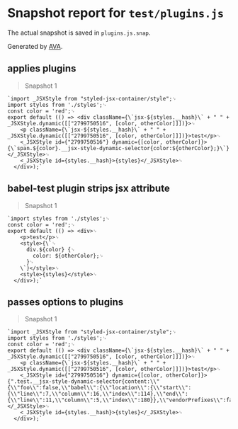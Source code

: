 # Snapshot report for `test/plugins.js`

The actual snapshot is saved in `plugins.js.snap`.

Generated by [AVA](https://avajs.dev).

## applies plugins

> Snapshot 1

    `import _JSXStyle from "styled-jsx-container/style";␊
    import styles from './styles';␊
    const color = 'red';␊
    export default (() => <div className={\`jsx-${styles.__hash}\` + " " + _JSXStyle.dynamic([["2799750516", [color, otherColor]]])}>␊
        <p className={\`jsx-${styles.__hash}\` + " " + _JSXStyle.dynamic([["2799750516", [color, otherColor]]])}>test</p>␊
        <_JSXStyle id={"2799750516"} dynamic={[color, otherColor]}>{\`span.${color}.__jsx-style-dynamic-selector{color:${otherColor};}\`}</_JSXStyle>␊
        <_JSXStyle id={styles.__hash}>{styles}</_JSXStyle>␊
      </div>);`

## babel-test plugin strips jsx attribute

> Snapshot 1

    `import styles from './styles';␊
    const color = 'red';␊
    export default (() => <div>␊
        <p>test</p>␊
        <style>{\`␊
          div.${color} {␊
            color: ${otherColor};␊
          }␊
        \`}</style>␊
        <style>{styles}</style>␊
      </div>);`

## passes options to plugins

> Snapshot 1

    `import _JSXStyle from "styled-jsx-container/style";␊
    import styles from './styles';␊
    const color = 'red';␊
    export default (() => <div className={\`jsx-${styles.__hash}\` + " " + _JSXStyle.dynamic([["2799750516", [color, otherColor]]])}>␊
        <p className={\`jsx-${styles.__hash}\` + " " + _JSXStyle.dynamic([["2799750516", [color, otherColor]]])}>test</p>␊
        <_JSXStyle id={"2799750516"} dynamic={[color, otherColor]}>{".test.__jsx-style-dynamic-selector{content:\\"{\\"foo\\":false,\\"babel\\":{\\"location\\":{\\"start\\":{\\"line\\":7,\\"column\\":16,\\"index\\":114},\\"end\\":{\\"line\\":11,\\"column\\":5,\\"index\\":180}},\\"vendorPrefixes\\":false,\\"sourceMaps\\":false,\\"isGlobal\\":false}}\\";}"}</_JSXStyle>␊
        <_JSXStyle id={styles.__hash}>{styles}</_JSXStyle>␊
      </div>);`
